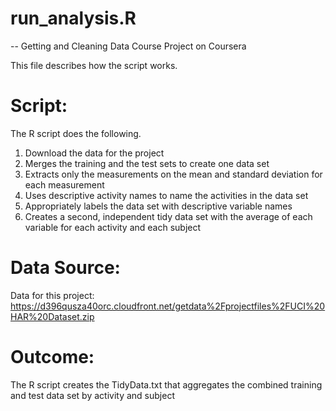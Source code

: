run_analysis.R
==============

-- Getting and Cleaning Data Course Project on Coursera

This file describes how the script works.

Script:
==============

The R script does the following.
 1. Download the data for the project
 2. Merges the training and the test sets to create one data set
 3. Extracts only the measurements on the mean and standard deviation for each measurement
 4. Uses descriptive activity names to name the activities in the data set
 5. Appropriately labels the data set with descriptive variable names
 6. Creates a second, independent tidy data set with the average of each variable for each activity and each subject

Data Source:
==============

Data for this project:
https://d396qusza40orc.cloudfront.net/getdata%2Fprojectfiles%2FUCI%20HAR%20Dataset.zip

Outcome:
==============

The R script creates the TidyData.txt that aggregates the combined training and test data set by activity and subject
